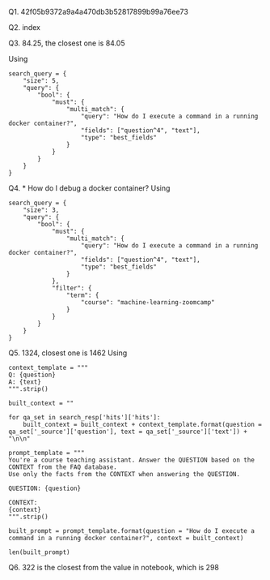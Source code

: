 Q1. 42f05b9372a9a4a470db3b52817899b99a76ee73

Q2. index

Q3. 84.25, the closest one is 84.05

Using 
```
search_query = {
    "size": 5,
    "query": {
        "bool": {
            "must": {
                "multi_match": {
                    "query": "How do I execute a command in a running docker container?",
                    "fields": ["question^4", "text"],
                    "type": "best_fields"
                }
            }
        }
    }
}
```

Q4. * How do I debug a docker container?
Using

```
search_query = {
    "size": 3,
    "query": {
        "bool": {
            "must": {
                "multi_match": {
                    "query": "How do I execute a command in a running docker container?",
                    "fields": ["question^4", "text"],
                    "type": "best_fields"
                }
            },
            "filter": {
                "term": {
                    "course": "machine-learning-zoomcamp"
                }
            }
        }
    }
}
```

Q5. 1324, closest one is 1462
Using

```
context_template = """
Q: {question}
A: {text}
""".strip()

built_context = ""

for qa_set in search_resp['hits']['hits']:
    built_context = built_context + context_template.format(question = qa_set['_source']['question'], text = qa_set['_source']['text']) + "\n\n"

prompt_template = """
You're a course teaching assistant. Answer the QUESTION based on the CONTEXT from the FAQ database.
Use only the facts from the CONTEXT when answering the QUESTION.

QUESTION: {question}

CONTEXT:
{context}
""".strip()

built_prompt = prompt_template.format(question = "How do I execute a command in a running docker container?", context = built_context)

len(built_prompt)
```

Q6. 322 is the closest from the value in notebook, which is 298
